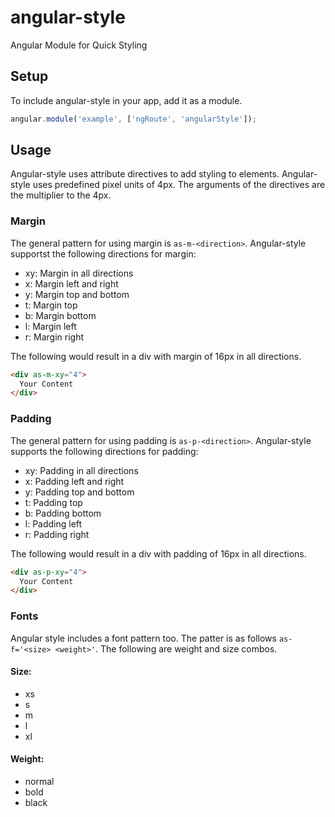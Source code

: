 # angular-style
Angular Module for Quick Styling

## Setup
To include angular-style in your app, add it as a module.
```javascript
angular.module('example', ['ngRoute', 'angularStyle']);
```

## Usage
Angular-style uses attribute directives to add styling to elements. Angular-style uses predefined pixel units of 4px. The arguments of the directives are the multiplier to the 4px.

### Margin
The general pattern for using margin is ```as-m-<direction>```. Angular-style supportst the following directions for margin:
* xy: Margin in all directions
* x: Margin left and right
* y: Margin top and bottom
* t: Margin top
* b: Margin bottom
* l: Margin left
* r: Margin right

The following would result in a div with margin of 16px in all directions.
```html
<div as-m-xy="4">
  Your Content
</div>
```

### Padding
The general pattern for using padding is ```as-p-<direction>```. Angular-style supports the following directions for padding:
* xy: Padding in all directions
* x: Padding left and right
* y: Padding top and bottom
* t: Padding top
* b: Padding bottom
* l: Padding left
* r: Padding right

The following would result in a div with padding of 16px in all directions.
```html
<div as-p-xy="4">
  Your Content
</div>
```
### Fonts
Angular style includes a font pattern too. The patter is as follows ```as-f='<size> <weight>'```. The following are weight and size combos.
#### Size:
* xs
* s
* m
* l
* xl
#### Weight:
* normal
* bold
* black
